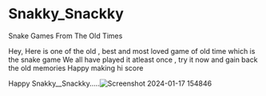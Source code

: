# Snakky_Snackky
Snake Games From The Old Times

Hey,
Here is one of the old , best and most loved game of old time which is the snake game 
We all have played it atleast once , try it now and gain back the old memories
Happy making hi score

Happy Snakky__Snackky.....![Screenshot 2024-01-17 154846](https://github.com/Shiv-ansh-Garg/Snakky_Snackky/assets/149166575/64b95193-47cd-4b1e-a73d-555b211938f9)
